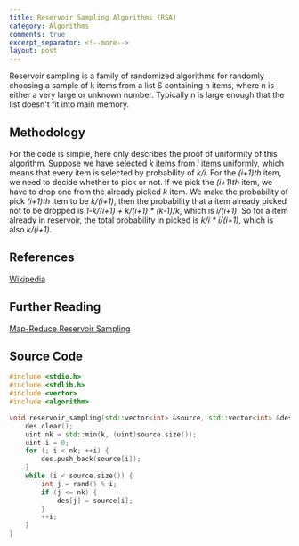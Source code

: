 ```yaml
---
title: Reservoir Sampling Algorithms (RSA)
category: Algorithms
comments: true
excerpt_separator: <!--more-->
layout: post
---
```

Reservoir sampling is a family of randomized algorithms for randomly choosing a sample of k items from a list S containing n items, where n is either a very large or unknown number. Typically n is large enough that the list doesn't fit into main memory.
<!--more-->

## Methodology
For the code is simple, here only describes the proof of uniformity of this algorithm.
Suppose we have selected *k* items from *i* items uniformly, which means that every item is selected by probability of *k/i*. For the *(i+1)th* item, we need to decide whether to pick or not. If we pick the *(i+1)th* item, we have to drop one from the already picked *k* item.
We make the probability of pick *(i+1)th* item to be *k/(i+1)*, then the probability that a item already picked not to be dropped is *1-k/(i+1) + k/(i+1) * (k-1)/k*, which is *i/(i+1)*. So for a item already in reservoir, the total probability in picked is *k/i * i/(i+1)*, which is also *k/(i+1)*.

## References
[Wikipedia](https://en.wikipedia.org/wiki/Reservoir_sampling)

## Further Reading
[Map-Reduce Reservoir Sampling](http://had00b.blogspot.hk/2013/07/random-subset-in-mapreduce.html)

## Source Code
```C++
#include <stdio.h>
#include <stdlib.h>
#include <vector>
#include <algorithm>

void reservoir_sampling(std::vector<int> &source, std::vector<int> &des, uint k) {
    des.clear();
    uint nk = std::min(k, (uint)source.size());
    uint i = 0;
    for (; i < nk; ++i) {
        des.push_back(source[i]);
    }
    while (i < source.size()) {
        int j = rand() % i;
        if (j <= nk) {
            des[j] = source[i];
        }
        ++i;
    }
}
```
